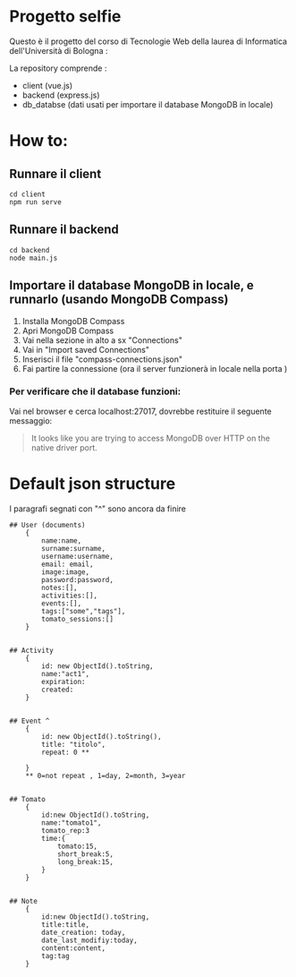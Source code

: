 # Progetto selfie 

Questo è il progetto del corso di Tecnologie Web della laurea di Informatica dell'Università di Bologna :

La repository comprende :
- client  (vue.js)
- backend  (express.js)
- db_databse (dati usati per importare il database MongoDB in locale)

# How to:

## Runnare il client

    cd client
    npm run serve
    

## Runnare il backend

    cd backend 
    node main.js

## Importare il database MongoDB in locale, e runnarlo (usando MongoDB Compass)

1. Installa MongoDB Compass
2. Apri MongoDB Compass
3. Vai nella sezione in alto a sx "Connections"
4. Vai in "Import saved Connections"
5. Inserisci il file "compass-connections.json"
6. Fai partire la connessione (ora il server funzionerà in locale nella porta )

### Per verificare che il database funzioni:
Vai nel browser e cerca localhost:27017, dovrebbe restituire il seguente messaggio:
    
>It looks like you are trying to access MongoDB over HTTP on the native driver port.

# Default json structure

I paragrafi segnati con "^" sono ancora da finire 

    ## User (documents) 
        {
            name:name,
            surname:surname,
            username:username,
            email: email,
            image:image,
            password:password,
            notes:[],
            activities:[],
            events:[],
            tags:["some","tags"],
            tomato_sessions:[]
        }


    ## Activity
        {
            id: new ObjectId().toString,
            name:"act1",
            expiration:
            created:
        }


    ## Event ^
        {
            id: new ObjectId().toString(),
            title: "titolo",
            repeat: 0 **
            
        }
        ** 0=not repeat , 1=day, 2=month, 3=year


    ## Tomato
        { 
            id:new ObjectId().toString,
            name:"tomato1",
            tomato_rep:3
            time:{
                tomato:15,
                short_break:5,
                long_break:15,
            }
        }


    ## Note 
        {
            id:new ObjectId().toString,
            title:title,
            date_creation: today,
            date_last_modifiy:today,
            content:content,
            tag:tag
        }